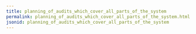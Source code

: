 ```yaml
---
title: planning_of_audits_which_cover_all_parts_of_the_system
permalink: planning_of_audits_which_cover_all_parts_of_the_system.html
jsonid: planning_of_audits_which_cover_all_parts_of_the_system
---
```

